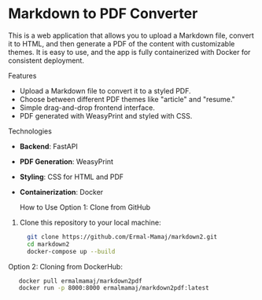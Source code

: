 # Markdown to PDF Converter

This is a web application that allows you to upload a Markdown file, convert it to HTML, and then generate a PDF of the content with customizable themes. It is easy to use, and the app is fully containerized with Docker for consistent deployment.

 Features
- Upload a Markdown file to convert it to a styled PDF.
- Choose between different PDF themes like "article" and "resume."
- Simple drag-and-drop frontend interface.
- PDF generated with WeasyPrint and styled with CSS.

Technologies
- **Backend**: FastAPI
- **PDF Generation**: WeasyPrint
- **Styling**: CSS for HTML and PDF
- **Containerization**: Docker

     How to Use
 Option 1: Clone from GitHub

1. Clone this repository to your local machine:
   ```bash
     git clone https://github.com/Ermal-Mamaj/markdown2.git
     cd markdown2
     docker-compose up --build

  Option 2: Cloning from DockerHub:
  ```bash
     docker pull ermalmamaj/markdown2pdf
     docker run -p 8000:8000 ermalmamaj/markdown2pdf:latest
    

